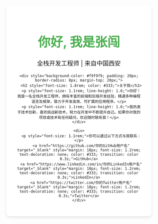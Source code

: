  <div style="text-align: center; background-color: #fff; border-radius: 10px; padding: 30px; box-shadow: 0 4px 8px rgba(0, 0, 0, 0.1); width: 80%; max-width: 600px;">
    <h1 style="font-size: 2.5rem; color: #4CAF50;">你好, 我是张闯</h1>
    <p style="font-size: 1.2rem; margin: 20px 0;">全栈开发工程师 | 来自中国西安</p>
    
    <div style="background-color: #f9f9f9; padding: 20px; border-radius: 8px; margin-top: 20px;">
      <h2 style="font-size: 1.8rem; color: #333;">关于我</h2>
      <p style="font-size: 1.1rem; line-height: 1.6;">你好！我是一名全栈开发工程师，拥有丰富的前端和后端开发经验，精通多种编程语言及框架，致力于开发高效、可扩展的应用程序。</p>
      <p style="font-size: 1.1rem; line-height: 1.6;">我热衷于技术创新，喜欢挑战新技术，努力在开发中不断提升自己。如果你对我的项目或技术有任何疑问，欢迎随时联系我！</p>
    </div>

    <div>
      <p style="font-size: 1.1rem;">你可以通过以下方式与我联系：</p>
      <a href="https://github.com/你的GitHub用户名" target="_blank" style="margin: 10px; font-size: 1.2rem; text-decoration: none; color: #333; transition: color 0.3s;">GitHub</a>
      <a href="https://www.linkedin.com/in/你的LinkedIn用户名" target="_blank" style="margin: 10px; font-size: 1.2rem; text-decoration: none; color: #333; transition: color 0.3s;">LinkedIn</a>
      <a href="https://twitter.com/你的Twitter用户名" target="_blank" style="margin: 10px; font-size: 1.2rem; text-decoration: none; color: #333; transition: color 0.3s;">Twitter</a>
    </div>
  </div>
